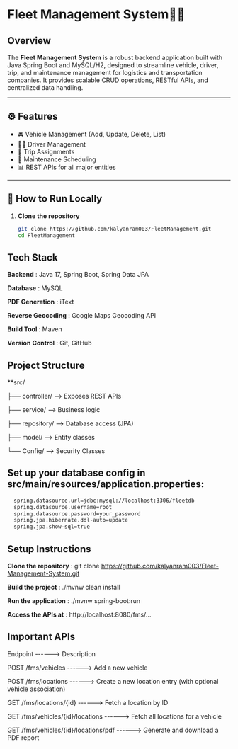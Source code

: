 # Fleet Management System🚗📍  

## Overview  
The **Fleet Management System** is a robust backend application built with Java Spring Boot and MySQL/H2, designed to streamline vehicle, driver, trip, and maintenance management for logistics and transportation companies. It provides scalable CRUD operations, RESTful APIs, and centralized data handling.


---

## ⚙️ Features

- 🚘 Vehicle Management (Add, Update, Delete, List)
- 👨‍✈️ Driver Management
- 📍 Trip Assignments
- 🧰 Maintenance Scheduling
- 📊 REST APIs for all major entities

---

## 🧪 How to Run Locally

1. **Clone the repository**
   ```bash
   git clone https://github.com/kalyanram003/FleetManagement.git
   cd FleetManagement
   ```


## Tech Stack  
**Backend**              : Java 17, Spring Boot, Spring Data JPA

**Database**             : MySQL

**PDF Generation**       : iText

**Reverse Geocoding**    : Google Maps Geocoding API

**Build Tool**           : Maven

**Version Control**      : Git, GitHub


## Project Structure

**src/
 
 ├── controller/    --> Exposes REST APIs
 
 ├── service/       --> Business logic
 
 ├── repository/    --> Database access (JPA)
 
 ├── model/         --> Entity classes
 
 └── Config/        --> Security Classes

 ##  Set up your database config in src/main/resources/application.properties:

```bash
  spring.datasource.url=jdbc:mysql://localhost:3306/fleetdb
  spring.datasource.username=root
  spring.datasource.password=your_password
  spring.jpa.hibernate.ddl-auto=update
  spring.jpa.show-sql=true
```


 ## Setup Instructions

**Clone the repository**  :  git clone https://github.com/kalyanram003/Fleet-Management-System.git

**Build the project**      :  ./mvnw clean install

**Run the application**    :  ./mvnw spring-boot:run

**Access the APIs at**     :  http://localhost:8080/fms/...


## Important APIs

Endpoint                             ------>   Description

POST /fms/vehicles                   ------>   Add a new vehicle

POST /fms/locations                  ------>   Create a new location entry (with optional vehicle association)

GET /fms/locations/{id}              ------>   Fetch a location by ID

GET /fms/vehicles/{id}/locations     ------>   Fetch all locations for a vehicle

GET /fms/vehicles/{id}/locations/pdf ------>   Generate and download a PDF report
